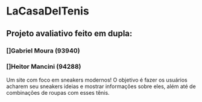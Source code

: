 # LaCasaDelTenis
## Projeto avaliativo feito em dupla:
### []Gabriel Moura (93940)
### []Heitor Mancini (94288)

Um site com foco em sneakers modernos! O objetivo é fazer os usuários acharem seu sneakers ideias e mostrar informações sobre eles, além até de combinações de roupas com esses tênis.
